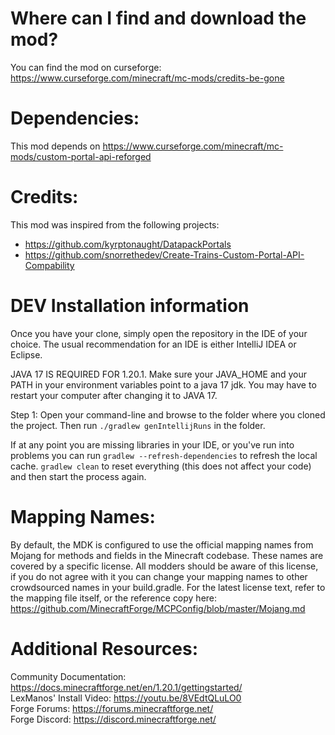 
Where can I find and download the mod?
=======

You can find the mod on curseforge:
https://www.curseforge.com/minecraft/mc-mods/credits-be-gone

Dependencies:
=======
This mod depends on https://www.curseforge.com/minecraft/mc-mods/custom-portal-api-reforged

Credits:
=======
This mod was inspired from the following projects:
- https://github.com/kyrptonaught/DatapackPortals
- https://github.com/snorrethedev/Create-Trains-Custom-Portal-API-Compability

DEV Installation information
=======

Once you have your clone, simply open the repository in the IDE of your choice. The usual recommendation for an IDE is either IntelliJ IDEA or Eclipse.

JAVA 17 IS REQUIRED FOR 1.20.1. Make sure your JAVA_HOME and your PATH in your environment variables
point to a java 17 jdk. You may have to restart your computer after changing it to JAVA 17.

Step 1: Open your command-line and browse to the folder where you cloned the project.
Then run `./gradlew genIntellijRuns` in the folder.

If at any point you are missing libraries in your IDE, or you've run into problems you can
run `gradlew --refresh-dependencies` to refresh the local cache. `gradlew clean` to reset everything
(this does not affect your code) and then start the process again.

Mapping Names:
=============================
By default, the MDK is configured to use the official mapping names from Mojang for methods and fields
in the Minecraft codebase. These names are covered by a specific license. All modders should be aware of this
license, if you do not agree with it you can change your mapping names to other crowdsourced names in your
build.gradle. For the latest license text, refer to the mapping file itself, or the reference copy here:
https://github.com/MinecraftForge/MCPConfig/blob/master/Mojang.md

Additional Resources:
=========================
Community Documentation: https://docs.minecraftforge.net/en/1.20.1/gettingstarted/ \
LexManos' Install Video: https://youtu.be/8VEdtQLuLO0 \
Forge Forums: https://forums.minecraftforge.net/ \
Forge Discord: https://discord.minecraftforge.net/


